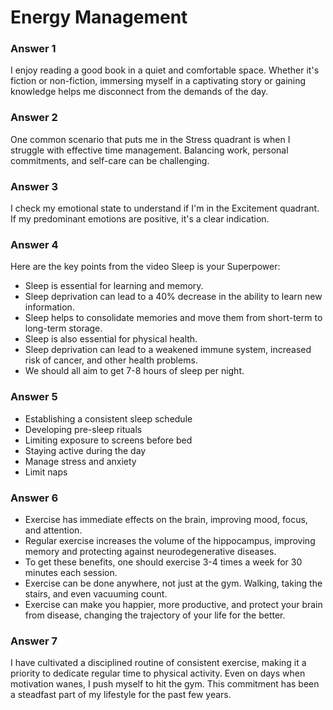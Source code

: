 # Energy Management

### Answer 1
I enjoy reading a good book in a quiet and comfortable space. Whether it's fiction or non-fiction, immersing myself in a captivating story or gaining knowledge helps me disconnect from the demands of the day.

### Answer 2
One common scenario that puts me in the Stress quadrant is when I struggle with effective time management. Balancing work, personal commitments, and self-care can be challenging.

### Answer 3
I check my emotional state to understand if I'm in the Excitement quadrant. If my predominant emotions are positive, it's a clear indication. 

### Answer 4
Here are the key points from the video Sleep is your Superpower:
- Sleep is essential for learning and memory.
- Sleep deprivation can lead to a 40% decrease in the ability to learn new information.
- Sleep helps to consolidate memories and move them from short-term to long-term storage.
- Sleep is also essential for physical health.
- Sleep deprivation can lead to a weakened immune system, increased risk of cancer, and other health problems.
- We should all aim to get 7-8 hours of sleep per night.

### Answer 5
- Establishing a consistent sleep schedule
- Developing pre-sleep rituals
- Limiting exposure to screens before bed
- Staying active during the day
- Manage stress and anxiety
- Limit naps

### Answer 6
- Exercise has immediate effects on the brain, improving mood, focus, and attention.
- Regular exercise increases the volume of the hippocampus, improving memory and protecting against neurodegenerative diseases.
- To get these benefits, one should exercise 3-4 times a week for 30 minutes each session.
- Exercise can be done anywhere, not just at the gym. Walking, taking the stairs, and even vacuuming count.
- Exercise can make you happier, more productive, and protect your brain from disease, changing the trajectory of your life for the better.

### Answer 7
I have cultivated a disciplined routine of consistent exercise, making it a priority to dedicate regular time to physical activity. Even on days when motivation wanes, I push myself to hit the gym. This commitment has been a steadfast part of my lifestyle for the past few years.

